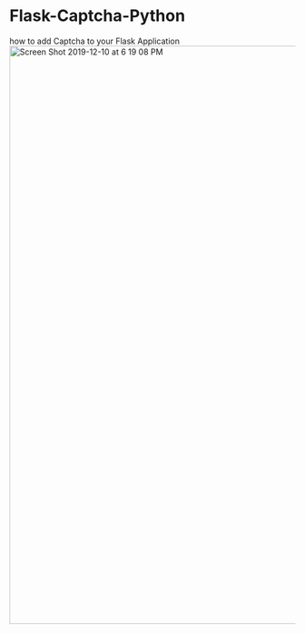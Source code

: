 # Flask-Captcha-Python
how to add Captcha to your Flask Application 
<img width="1017" alt="Screen Shot 2019-12-10 at 6 19 08 PM" src="https://user-images.githubusercontent.com/39345855/70577594-97344780-1b79-11ea-8eeb-d752ea56d366.png">
